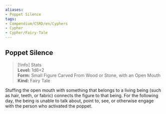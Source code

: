 ```yaml
---
aliases:
- Poppet Silence
tags:
- Compendium/CSRD/en/Cyphers
- Cypher
- Cypher/Fairy-Tale
---
```


  
## Poppet Silence  
>[!info] Stats  
> **Level:** 1d6+2  
> **Form:** Small Figure Carved From Wood or Stone, with an Open Mouth  
> **Kind:** Fairy Tale
  
Stuffing the open mouth with something that belongs to a living being (such as hair, teeth, or fabric) connects the figure to that being. For the following day, the being is unable to talk about, point to, see, or otherwise engage with the person who activated the poppet.